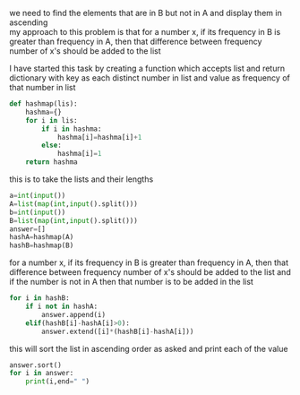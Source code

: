 we need to find the elements that are in B but not in A and display them in ascending<br>
my approach to this problem is that for a number x, if its frequency in B is greater than frequency in A, then that difference between frequency number of x's should be added to the list<br>


I have started this task by creating a function which accepts list and return dictionary with key as each distinct number in list and value as frequency of that number in list<br>
```python
def hashmap(lis):
    hashma={}
    for i in lis:
        if i in hashma:
            hashma[i]=hashma[i]+1
        else:
            hashma[i]=1
    return hashma
```


this is to take the lists and their lengths<br>
```python
a=int(input())
A=list(map(int,input().split()))
b=int(input())
B=list(map(int,input().split()))
answer=[]
hashA=hashmap(A)
hashB=hashmap(B)
```


for a number x, if its frequency in B is greater than frequency in A, then that difference between frequency number of x's should be added to the list and if the number is not in A then that number is to be added in the list<br>
```python
for i in hashB:
    if i not in hashA:
        answer.append(i)
    elif(hashB[i]-hashA[i]>0):
        answer.extend([i]*(hashB[i]-hashA[i]))
```


this will sort the list in ascending order as asked and print each of the value<br>
```python    
answer.sort()
for i in answer:
    print(i,end=" ")
```